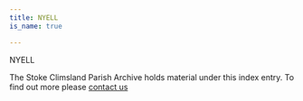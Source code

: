 ```yaml
---
title: NYELL
is_name: true

---
```


NYELL


The Stoke Climsland Parish Archive holds material under this index entry. To find out more please [contact us](/contact/)

